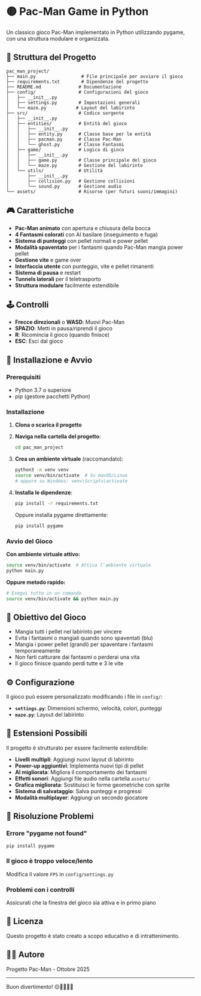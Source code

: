 # 🟡 Pac-Man Game in Python

Un classico gioco Pac-Man implementato in Python utilizzando pygame, con una struttura modulare e organizzata.

## 📁 Struttura del Progetto

```
pac_man_project/
├── main.py                 # File principale per avviare il gioco
├── requirements.txt        # Dipendenze del progetto
├── README.md              # Documentazione
├── config/                # Configurazioni del gioco
│   ├── __init__.py
│   ├── settings.py        # Impostazioni generali
│   └── maze.py           # Layout del labirinto
├── src/                   # Codice sorgente
│   ├── __init__.py
│   ├── entities/          # Entità del gioco
│   │   ├── __init__.py
│   │   ├── entity.py      # Classe base per le entità
│   │   ├── pacman.py      # Classe Pac-Man
│   │   └── ghost.py       # Classe Fantasmi
│   ├── game/              # Logica di gioco
│   │   ├── __init__.py
│   │   ├── game.py        # Classe principale del gioco
│   │   └── maze.py        # Gestione del labirinto
│   └── utils/             # Utilità
│       ├── __init__.py
│       ├── collision.py   # Gestione collisioni
│       └── sound.py       # Gestione audio
└── assets/                # Risorse (per futuri suoni/immagini)
```

## 🎮 Caratteristiche

- **Pac-Man animato** con apertura e chiusura della bocca
- **4 Fantasmi colorati** con AI basilare (inseguimento e fuga)
- **Sistema di punteggi** con pellet normali e power pellet
- **Modalità spaventato** per i fantasmi quando Pac-Man mangia power pellet
- **Gestione vite** e game over
- **Interfaccia utente** con punteggio, vite e pellet rimanenti
- **Sistema di pausa** e restart
- **Tunnels laterali** per il teletrasporto
- **Struttura modulare** facilmente estendibile

## 🕹️ Controlli

- **Frecce direzionali** o **WASD**: Muovi Pac-Man
- **SPAZIO**: Metti in pausa/riprendi il gioco
- **R**: Ricomincia il gioco (quando finisce)
- **ESC**: Esci dal gioco

## 🚀 Installazione e Avvio

### Prerequisiti
- Python 3.7 o superiore
- pip (gestore pacchetti Python)

### Installazione

1. **Clona o scarica il progetto**
2. **Naviga nella cartella del progetto**:
   ```bash
   cd pac_man_project
   ```

3. **Crea un ambiente virtuale** (raccomandato):
   ```bash
   python3 -m venv venv
   source venv/bin/activate  # Su macOS/Linux
   # oppure su Windows: venv\Scripts\activate
   ```

4. **Installa le dipendenze**:
   ```bash
   pip install -r requirements.txt
   ```
   
   Oppure installa pygame direttamente:
   ```bash
   pip install pygame
   ```

### Avvio del Gioco

**Con ambiente virtuale attivo:**
```bash
source venv/bin/activate  # Attiva l'ambiente virtuale
python main.py
```

**Oppure metodo rapido:**
```bash
# Esegui tutto in un comando
source venv/bin/activate && python main.py
```

## 🎯 Obiettivo del Gioco

- Mangia tutti i pellet nel labirinto per vincere
- Evita i fantasmi o mangiali quando sono spaventati (blu)
- Mangia i power pellet (grandi) per spaventare i fantasmi temporaneamente
- Non farti catturare dai fantasmi o perderai una vita
- Il gioco finisce quando perdi tutte e 3 le vite

## ⚙️ Configurazione

Il gioco può essere personalizzato modificando i file in `config/`:

- **`settings.py`**: Dimensioni schermo, velocità, colori, punteggi
- **`maze.py`**: Layout del labirinto

## 🔧 Estensioni Possibili

Il progetto è strutturato per essere facilmente estendibile:

- **Livelli multipli**: Aggiungi nuovi layout di labirinto
- **Power-up aggiuntivi**: Implementa nuovi tipi di pellet
- **AI migliorata**: Migliora il comportamento dei fantasmi
- **Effetti sonori**: Aggiungi file audio nella cartella `assets/`
- **Grafica migliorata**: Sostituisci le forme geometriche con sprite
- **Sistema di salvataggio**: Salva punteggi e progressi
- **Modalità multiplayer**: Aggiungi un secondo giocatore

## 🐛 Risoluzione Problemi

### Errore "pygame not found"
```bash
pip install pygame
```

### Il gioco è troppo veloce/lento
Modifica il valore `FPS` in `config/settings.py`

### Problemi con i controlli
Assicurati che la finestra del gioco sia attiva e in primo piano

## 📝 Licenza

Questo progetto è stato creato a scopo educativo e di intrattenimento.

## 👨‍💻 Autore

Progetto Pac-Man - Ottobre 2025

---

Buon divertimento! 🟡👻👻👻👻